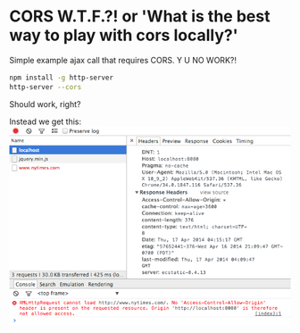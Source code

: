 CORS W.T.F.?! or 'What is the best way to play with cors locally?'
========

Simple example ajax call that requires CORS.
Y U NO WORK?!

```bash
npm install -g http-server
http-server --cors
```

Should work, right?

Instead we get this:
![screenshot of the issue](./screen.png)